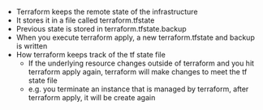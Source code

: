 
- Terraform keeps the remote state of the infrastructure
- It stores it in a file called terraform.tfstate
- Previous state is stored in terraform.tfstate.backup
- When you execute terraform apply, a new terraform.tfstate and backup is written
- How terraform keeps track of the tf state file
  *  If the underlying resource changes outside of terraform and you hit terraform apply again, terraform will make changes to meet
     the tf state file
  * e.g. you terminate an instance that is managed by terraform, after terraform apply, it will be 
    create again
       